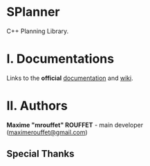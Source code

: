 # SPlanner

C++ Planning Library.



# I. Documentations

Links to the **official** [documentation](https://mrouffet.github.io/SPlanner/) and [wiki](https://github.com/mrouffet/SPlanner/wiki).



# II. Authors

**Maxime "mrouffet" ROUFFET** - main developer (maximerouffet@gmail.com)


## Special Thanks
